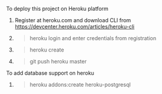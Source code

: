 To deploy this project on Heroku platform

1. Register at heroku.com and download CLI from https://devcenter.heroku.com/articles/heroku-cli 
2. >heroku login and enter credentials from registration
3. >heroku create
4. >git push heroku master

To add database support on heroku

1. >heroku addons:create heroku-postgresql   
